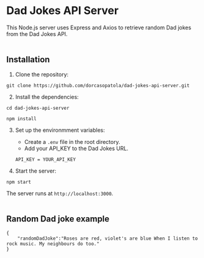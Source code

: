 # Dad Jokes API Server

This Node.js server uses Express and Axios to retrieve random Dad jokes from the Dad Jokes API.
<br>
<br>

## Installation

1. Clone the repository:
```
git clone https://github.com/dorcasopatola/dad-jokes-api-server.git
```

2. Install the dependencies:
```
cd dad-jokes-api-server

npm install
```

3. Set up the environmment variables:
    - Create a `.env` file in the root directory.
    - Add your API_KEY to the Dad Jokes URL.
    ```
    API_KEY = YOUR_API_KEY
    ```

4. Start the server:
```
npm start
```

The server runs at `http://localhost:3000`.
<br>
<br>
## Random Dad joke example
```
{
    "randomDadJoke":"Roses are red, violet's are blue When I listen to rock music. My neighbours do too."
}
